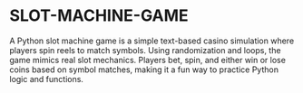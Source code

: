 # SLOT-MACHINE-GAME
A Python slot machine game is a simple text-based casino simulation where players spin reels to match symbols. Using randomization and loops, the game mimics real slot mechanics. Players bet, spin, and either win or lose coins based on symbol matches, making it a fun way to practice Python logic and functions.
